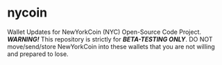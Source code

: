 # nycoin
Wallet Updates for NewYorkCoin (NYC) Open-Source Code Project.
***WARNING!***
This repository is strictly for ***BETA-TESTING ONLY***. DO NOT move/send/store NewYorkCoin into these wallets that you are not willing and prepared to lose.
